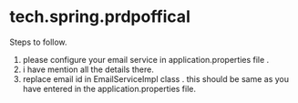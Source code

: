 # tech.spring.prdpoffical

Steps to follow.
1. please configure your email service in application.properties file .
2. i have mention all the details there.
3. replace email id in EmailServiceImpl class . this should be same as you have entered in the application.properties file.
